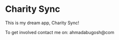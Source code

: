 
Charity Sync
=======================

This is my dream app, Charity Sync! 

To get involved contact me on: ahmadabugosh@com